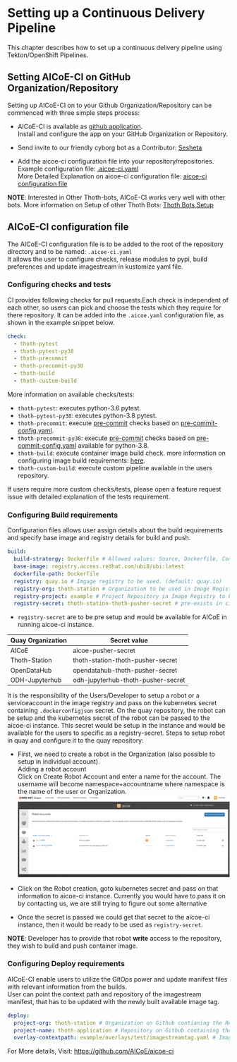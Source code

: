 # Setting up a Continuous Delivery Pipeline

This chapter describes how to set up a continuous delivery pipeline using Tekton/OpenShift Pipelines.

## Setting AICoE-CI on GitHub Organization/Repository

Setting up AICoE-CI on to your Github Organization/Repository can be commenced with three simple steps process:

- AICoE-CI is available as [github application](https://github.com/apps/aicoe-ci).<br>
  Install and configure the app on your GitHub Organization or Repository.

- Send invite to our friendly cyborg bot as a Contributor: [Sesheta](https://github.com/sesheta)

- Add the aicoe-ci configuration file into your repository/repositories.<br>
  Example configuration file: [.aicoe-ci.yaml](docs/.aicoe-ci.yaml)<br>
  More Detailed Explanation on aicoe-ci configuration file: [aicoe-ci configuration file](#aicoe-ci-configuration-file)

**NOTE**: Interested in Other Thoth-bots, AICoE-CI works very well with other bots. More information on Setup of other Thoth Bots: [Thoth Bots Setup](docs/thoth-bots-setup.md)

## AICoE-CI configuration file

The AICoE-CI configuration file is to be added to the root of the repository directory and to be named: `.aicoe-ci.yaml`<br>
It allows the user to configure checks, release modules to pypi, build preferences and update imagestream in kustomize yaml file.

### Configuring checks and tests

CI provides following checks for pull requests.Each check is independent of each other, so users can pick and choose the tests which they require for there repository. It can be added into the `.aicoe.yaml` configuration file, as shown in the example snippet below.

```yaml
check:
  - thoth-pytest
  - thoth-pytest-py38
  - thoth-precommit
  - thoth-precommit-py38
  - thoth-build
  - thoth-custom-build
```

More information on available checks/tests:

- `thoth-pytest`: executes python-3.6 pytest.
- `thoth-pytest-py38`: executes python-3.8 pytest.
- `thoth-precommit`: execute [pre-commit](https://pre-commit.com/) checks based on [pre-commit-config.yaml](.pre-commit-config.yaml).
- `thoth-precommit-py38`: execute [pre-commit](https://pre-commit.com/) checks based on [pre-commit-config.yaml](.pre-commit-config.yaml) available for python-3.8.
- `thoth-build`: execute container image build check. more information on configuring image build requirements: [here](#configuring-build-requirements).
- `thoth-custom-build`: execute custom pipeline available in the users repository.

If users require more custom checks/tests, please open a feature request issue with detailed explanation of the tests requirement.

### Configuring Build requirements

Configuration files allows user assign details about the build requirements and specify base image and registry details for build and push.

```yaml
build:
  build-stratergy: Dockerfile # Allowed values: Source, Dockerfile, Containerfile (default: Source)
  base-image: registry.access.redhat.com/ubi8/ubi:latest
  dockerfile-path: Dockerfile
  registry: quay.io # Imgage registry to be used. (default: quay.io)
  registry-org: thoth-station # Organization to be used in Image Registry. (default: thoth-station)
  registry-project: example # Project Repository in Image Registry to be used to push image.
  registry-secret: thoth-station-thoth-pusher-secret # pre-exists in ci
```

- `registry-secret` are to be pre setup and would be available for AICoE in running aicoe-ci instance.

Quay Organization | Secret value
----------------- | ----------------------------------
AICoE             | aicoe-pusher-secret
Thoth-Station     | thoth-station-thoth-pusher-secret
OpenDataHub       | opendatahub-thoth-pusher-secret
ODH-Jupyterhub    | odh-jupyterhub-thoth-pusher-secret

It is the responsibility of the Users/Developer to setup a robot or a serviceaccount in the image registry and pass on the kubernetes secret containing `.dockerconfigjson` secret. On the quay repository, the robot can be setup and the kubernetes secret of the robot can be passed to the aicoe-ci instance. This secret would be setup in the instance and would be available for the users to specific as a registry-secret. Steps to setup robot in quay and configure it to the quay repository:

- First, we need to create a robot in the Organization (also possible to setup in individual account).<br>
  Adding a robot account<br>
  Click on Create Robot Account and enter a name for the account. The username will become namespace+accountname where namespace is the name of the user or Organization.<br>
  ![quay-robot](/docs/quay-robots.png)

- Click on the Robot creation, goto kubernetes secret and pass on that information to aicoe-ci instance. Currently you would have to pass it on by contacting us, we are still trying to figure out some alternative

- Once the secret is passed we could get that secret to the aicoe-ci instance, then it would be ready to be used as `registry-secret`.

**NOTE**: Developer has to provide that robot **write** access to the repository, they wish to build and push container image.

### Configuring Deploy requirements

AICoE-CI enable users to utilize the GitOps power and update manifest files with relevant information from the builds.<br>
User can point the context path and repository of the imagestream manifest, that has to be updated with the newly built available image tag.

```yaml
deploy:
  project-org: thoth-station # Organization on Github contianing the Repository..
  project-name: thoth-application # Repository on Github containing the kustomize manifests.
  overlay-contextpath: example/overlays/test/imagestreamtag.yaml # Imagestream manifest where tag is to be updated.
```

For More details, Visit: <https://github.com/AICoE/aicoe-ci>

